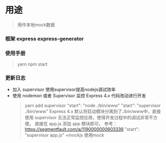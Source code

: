 # 用途 
> 用作本地mock数据

### 框架 express  express-generator 

### 使用手册
> yarn 
> npm start

### 更新日志
+ 加入 supervisor  使用supervisor提高nodejs调试效率
+ 使用 nodemon 或者 Supervisor 监控 Express 4.x 代码改动进行开发
  >yarn add supervisor
  >"start": "node ./bin/www"
  >"start": "supervisor ./bin/www"
  Express 4.x 默认将启动模块分离到了./bin/www中，直接使用 supervisor 无法正常监控应用，使得开发过程中的调试非常不方便。
  直接在 app.js 添加 app 模块即可。
  参考：https://segmentfault.com/a/1190000000603336
  >"start": "supervisor app.js"
+mockjs 使用mock



